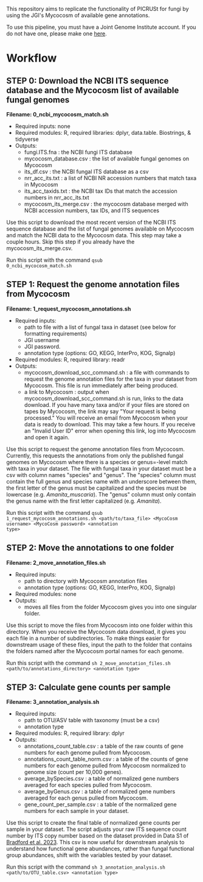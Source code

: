 This repository aims to replicate the functionality of PICRUSt for fungi by using the JGI's Mycocosm of available gene annotations.

To use this pipeline, you must have a Joint Genome Institute account. If you do not have one, please make one [here](https://contacts.jgi.doe.gov/registration/new?_gl=1*103eu34*_ga*NTA1MTgxMjkuMTcwNTM1NTY1MA..*_ga_YBLMHYR3C2*MTcwNTUyNTg3OC4zLjAuMTcwNTUyNTg3OC4wLjAuMA.).

# Workflow
## STEP 0: Download the NCBI ITS sequence database and the Mycocosm list of available fungal genomes
**Filename: 0\_ncbi\_mycocosm\_match.sh**
* Required inputs: none
* Required modules: R, required libraries: dplyr, data.table. Biostrings, & tidyverse
* Outputs:
  * fungi.ITS.fna : the NCBI fungi ITS database
  * mycocosm_database.csv : the list of available fungal genomes on Mycocosm
  * its_df.csv : the NCBI fungal ITS database as a csv
  * nrr_acc_its.txt : a list of NCBI NR accession numbers that match taxa in Mycocosm
  * its_acc_taxids.txt : the NCBI tax IDs that match the accession numbers in nrr_acc_its.txt
  * mycocosm_its_merge.csv : the mycocosm database merged with NCBI accession numbers, tax IDs, and ITS sequences
 
Use this script to download the most recent version of the NCBI ITS sequence database and the list of fungal genomes available on Mycocosm and match the NCBI data to the Mycocosm data. This step may take a couple hours. Skip this step if you already have the mycocosm_its_merge.csv. 

Run this script with the command <code>qsub 0_ncbi\_mycocosm\_match.sh</code>

## STEP 1: Request the genome annotation files from Mycocosm
**Filename: 1\_request\_mycocosm\_annotations.sh**
* Required inputs:
  * path to file with a list of fungal taxa in dataset (see below for formatting requirements)
  * JGI username
  * JGI password.
  * annotation type (options: GO, KEGG, InterPro, KOG, Signalp)
* Required modules: R, required library: readr
* Outputs:
  * mycocosm_download_scc_command.sh : a file with commands to request the genome annotation files for the taxa in your dataset from Mycocosm. This file is run immediately after being produced.
  * a link to Mycocosm : output when mycocosm_download_scc_command.sh is run, links to the data download. If you have many taxa and/or if your files are stored on tapes by Mycocosm, the link may say "Your request is being processed." You will receive an email from Mycocosm when your data is ready to download. This may take a few hours. If you receive an "Invalid User ID" error when opening this link, log into Mycocosm and open it again.

Use this script to request the genome annotation files from Mycocosm. Currently, this requests the annotations from only the published fungal genomes on Mycocosm where there is a species or genus=-level match with taxa in your dataset. The file with fungal taxa in your dataset must be a csv with column names "species" and "genus". The "species" column must contain the full genus and species name with an underscore between them, the first letter of the genus must be capitalized and the species must be lowercase (e.g. *Amanita_muscaria*). The "genus" column must only contain the genus name with the first letter capitalized (e.g. *Amanita*).

Run this script with the command <code>qsub 1\_request\_mycocosm\_annotations.sh <path/to/taxa_file> \<MycoCosm username\> \<MycoCosm password\> \<annotation type\></code>

## STEP 2: Move the annotations to one folder
**Filename: 2\_move\_annotation\_files.sh**
* Required inputs:
  * path to directory with Mycocosm annotation files
  * annotation type (options: GO, KEGG, InterPro, KOG, Signalp)
* Required modules: none
* Outputs:
  * moves all files from the folder Mycocosm gives you into one singular folder.
 
Use this script to move the files from Mycocosm into one folder within this directory. When you receive the Mycocosm data download, it gives you each file in a number of subdirectories. To make things easier for downstream usage of these files, input the path to the folder that contains the folders named after the Mycocosm portal names for each genome.

Run this script with the command <code>sh 2\_move\_annotation\_files.sh <path/to/annotations_directory> \<annotation type\></code>

## STEP 3: Calculate gene counts per sample
**Filename: 3\_annotation\_analysis.sh**
* Required inputs:
  * path to OTU/ASV table with taxonomy (must be a csv)
  * annotation type
* Required modules: R, required library: dplyr
* Outputs:
  * annotations\_count\_table.csv : a table of the raw counts of gene numbers for each genome pulled from Mycocosm.
  * annotations\_count\_table\_norm.csv : a table of the counts of gene numbers for each genome pulled from Mycocosm normalized to genome size (count per 10,000 genes).
  * average\_bySpecies.csv : a table of normalized gene numbers averaged for each species pulled from Mycocosm.
  * average\_byGenus.csv : a table of normalized gene numbers averaged for each genus pulled from Mycocosm.
  * gene\_count\_per\_sample.csv : a table of the normalized gene numbers for each sample in your dataset.
 
Use this script to create the final table of normalized gene counts per sample in your dataset. The script adjusts your raw ITS sequence count number by ITS copy number based on the dataset provided in Data S1 of [Bradford et al. 2023](https://www.sciencedirect.com/science/article/pii/S2589004223013949?via%3Dihub). This csv is now useful for downstream analysis to understand how functional gene abundances, rather than fungal functional group abundances, shift with the variables tested by your dataset. 

Run this script with the command <code>sh 3\_annotation\_analysis.sh <path/to/OTU_table.csv> \<annotation type\></code>
